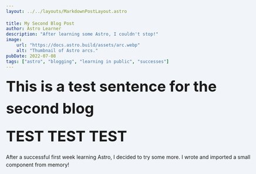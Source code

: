 ```yaml
---
layout: ../../layouts/MarkdownPostLayout.astro

title: My Second Blog Post
author: Astro Learner
description: "After learning some Astro, I couldn't stop!"
image:
    url: "https://docs.astro.build/assets/arc.webp"
    alt: "Thumbnail of Astro arcs."
pubDate: 2022-07-08
tags: ["astro", "blogging", "learning in public", "successes"]
---
```


<style>
	html{
		background-color: #f1f5f9;
    	font-family: sans-serif;
	}

	body {
		margin: 0 auto;
		width: 100%;
		max-width: 80ch;
		padding: 1rem;
		line-height: 1.5;
  	}
	* {
    	box-sizing: border-box;
  	}

	h1{
		margin: 1rem 0;
    	font-size: 2.5rem;
	}
</style>

<!DOCTYPE html>
<html lang="en">
	<head>
		<meta charset="utf-8" />
		<link rel="icon" type="image/svg+xml" href="/favicon.svg" />
		<meta name="viewport" content="width=device-width" />
		<meta name="generator" content={Astro.generator} />
		<title>Second Page</title>
	</head>
	<body>
        <h1> This is a test sentence for the second blog </h1>
        <h1>TEST TEST TEST</h1>
        <p>After a successful first week learning Astro, I decided to try some more. I wrote and imported a small component from memory!</p>
	</body>
</html>
